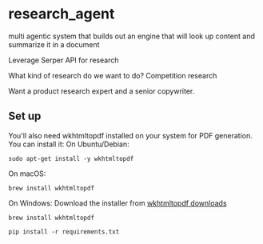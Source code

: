 # research_agent
multi agentic system that builds out an engine that will look up content and summarize it in a document


Leverage Serper API for research

What kind of research do we want to do?
Competition research


Want a product research expert and a senior copywriter.


## Set up
You'll also need wkhtmltopdf installed on your system for PDF generation. You can install it:
On Ubuntu/Debian:
```
sudo apt-get install -y wkhtmltopdf
```
On macOS:
```
brew install wkhtmltopdf
```

On Windows: Download the installer from [wkhtmltopdf downloads](https://wkhtmltopdf.org/downloads.html)

```
brew install wkhtmltopdf
```

```
pip install -r requirements.txt
```
